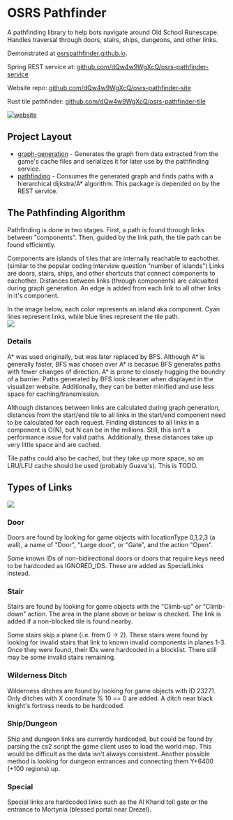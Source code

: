 # OSRS Pathfinder

A pathfinding library to help bots navigate around Old School Runescape.  Handles traversal through doors, stairs, ships, dungeons, and other links.  

Demonstrated at [osrspathfinder.github.io](https://osrspathfinder.github.io/). 

Spring REST service at: [github.com/dQw4w9WgXcQ/osrs-pathfinder-service](https://github.com/dQw4w9WgXcQ/osrs-pathfinder-service)

Website repo: [github.com/dQw4w9WgXcQ/osrs-pathfinder-site](https://github.com/dQw4w9WgXcQ/osrs-pathfinder-site)

Rust tile pathfinder: [github.com/dQw4w9WgXcQ/osrs-pathfinder-tile](https://github.com/dQw4w9WgXcQ/osrs-pathfinder-tile)

[![website](https://i.imgur.com/sk5XPSt.png)](https://osrspathfinder.github.io/)

## Project Layout
- [graph-generation](graph-generation/src/main/java/dev/dqw4w9wgxcq/pathfinder/graphgeneration) - Generates the graph from data extracted from the game's cache files and serializes it for later use by the pathfinding service.  
- [pathfinding](/pathfinding/src/main/java/dev/dqw4w9wgxcq/pathfinder) - Consumes the generated graph and finds paths with a hierarchical dijkstra/A* algorithm.  This package is depended on by the REST service.  


## The Pathfinding Algorithm
Pathfinding is done in two stages.  First, a path is found through links between "components".  Then, guided by the link path, the tile path can be found efficiently.  

Components are islands of tiles that are internally reachable to eachother.  (similar to the popular coding interview question "number of islands")  Links are doors, stairs, ships, and other shortcuts that connect components to eachother.  Distances between links (through components) are calcualted during graph generation.  An edge is added from each link to all other links in it's component.  

In the image below, each color represents an island aka component.  Cyan lines represent links, while blue lines represent the tile path.  
![](https://i.imgur.com/MaD51oN.png)


### Details

A* was used originally, but was later replaced by BFS.  Although A* is generally faster, BFS was chosen over A* is becasue BFS generates paths with fewer changes of direction.  A* is prone to closely hugging the boundry of a barrier.  Paths generated by BFS look cleaner when displayed in the visualizer website.  Additionally, they can be better minified and use less space for caching/transmission.  

Although distances between links are calculated during graph generation, distances from the start/end tile to all links in the start/end component need to be calculated for each request.  Finding distances to all links in a component is O(N), but N can be in the millions.  Still, this isn't a performance issue for valid paths.  Additionally, these distances take up very little space and are cached.  

Tile paths could also be cached, but they take up more space, so an LRU/LFU cache should be used (probably Guava's).  This is TODO.  

## Types of Links

![](https://i.imgur.com/k7bTfWe.png)

### Door
Doors are found by looking for game objects with locationType 0,1,2,3 (a wall), a name of "Door", "Large door", or "Gate", and  the action "Open".  

Some known IDs of non-bidirectional doors or doors that require keys need to be hardcoded as IGNORED_IDS.  These are added as SpecialLinks instead.  
### Stair
Stairs are found by looking for game objects with the "Climb-up" or "Climb-down" action.  The area in the plane above or below is checked.  The link is added if a non-blocked tile is found nearby.

Some stairs skip a plane (i.e. from 0 -> 2).  These stairs were found by looking for invalid stairs that link to known invalid components in planes 1-3.  Once they were found, their IDs were hardcoded in a blocklist.  There still may be some invalid stairs remaining.      
### Wilderness Ditch
Wilderness ditches are found by looking for game objects with ID 23271.  Only ditches with X coordinate % 10 == 0 are added.  A ditch near black knight's fortress needs to be hardcoded.  
### Ship/Dungeon
Ship and dungeon links are currently hardcoded, but could be found by parsing the cs2 script the game client uses to load the world map.  This would be difficult as the data isn't always consistent.  Another possible method is looking for dungeon entrances and connecting them Y+6400 (+100 regions) up.  
### Special
Special links are hardcoded links such as the Al Kharid toll gate or the entrance to Mortynia (blessed portal near Drezel).  
